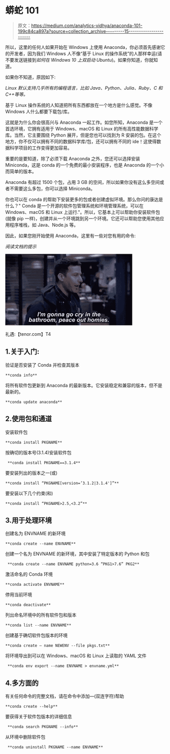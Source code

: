 # 蟒蛇 101

> 原文：<https://medium.com/analytics-vidhya/anaconda-101-199c84ca897a?source=collection_archive---------15----------------------->

所以，这里的任何人如果开始在 Windows 上使用 Anaconda，你必须首先感谢它的开发者，因为我们 Windows 人不像“基于 Linux 的操作系统”的人那样幸运(请不要发送链接到*如何在 Windows 10 上双启动 Ubuntu*)。如果你知道，你就知道。

如果你不知道，原因如下:

*Linux 默认支持几乎所有的编程语言，比如 Java、Python、Julia、Ruby、C 和 C++等等。*

基于 Linux 操作系统的人知道把所有东西都放在一个地方是什么感觉。不像 Windows 人什么都要下载包/库。

这就是为什么你会很高兴与 Anaconda 一起工作。如您所知，Anaconda 是一个首选环境，它拥有适用于 Windows、macOS 和 Linux 的所有高性能数据科学库。当然，它主要围绕 Python 展开，但是您也可以找到为 R 安装的包。在这个地方，你不仅可以拥有不同的数据科学库/包，还可以拥有不同的 ide！这使得数据科学项目的工作变得更加容易。

重要的是要知道，除了必须下载 Anaconda 之外，您还可以选择安装 Miniconda，这是 conda 的一个免费的最小安装程序，也是 Anaconda 的一个小而简单的版本。

Anaconda 有超过 1500 个包，占用 3 GB 的空间，所以如果你没有这么多空间或者不需要这么多包，你可以选择 Miniconda。

你也可以在 conda 的帮助下安装更多的包或者创建虚拟环境。那么你问的康达是什么？" Conda 是一个开源的软件包管理系统和环境管理系统，可以在 Windows、macOS 和 Linux 上运行."。所以，它基本上可以帮助你安装软件包(就像 pip 一样)，创建并从一个环境跳到另一个环境。它还可以帮助您使用其他应用程序堆栈，如 Java、Node.js 等。

因此，如果您刚开始使用 Anaconda，这里有一些对您有用的命令:

*阅读文档的提示*

![](img/62df9ea273f908dec26baf195d521f02.png)

礼遇:【tenor.com】T4

## 1.关于入门:

验证是否安装了 Conda 并检查其版本

```
**conda info**
```

将所有软件包更新到 Anaconda 的最新版本。它安装稳定和兼容的版本，但不是最新的。

```
**conda update anaconda**
```

## 2.使用包和通道

安装软件包

```
**conda install PKGNAME**
```

按确切的版本号(3.1.4)安装软件包

```
 **conda install PKGNAME==3.1.4**
```

要安装列出的版本之一(或)

```
**conda install “PKGNAME[version=’3.1.2|3.1.4']”**
```

要安装以下几个约束(和)

```
**conda install “PKGNAME>2.5,<3.2”**
```

## 3.用于处理环境

创建名为 ENVNAME 的新环境

```
**conda create --name ENVNAME**
```

创建一个名为 ENVNAME 的新环境，其中安装了特定版本的 Python 和包

```
 **conda create --name ENVNAME python=3.6 “PKG1>7.6” PKG2**
```

激活命名的 Conda 环境

```
**conda activate ENVNAME**
```

停用当前环境

```
**conda deactivate**
```

列出命名环境中的所有软件包和版本

```
**conda list --name ENVNAME**
```

创建基于确切软件包版本的环境

```
**conda create — name NEWENV --file pkgs.txt**
```

将环境导出到可以在 Windows、macOS 和 Linux 上读取的 YAML 文件

```
 **conda env export --name ENVNAME > envname.yml**
```

## 4.多方面的

有关任何命令的完整文档，请在命令中添加—(双连字符)帮助

```
**conda create --help**
```

要获得关于软件包版本的详细信息

```
 **conda search PKGNAME --info**
```

从环境中删除软件包

```
 **conda uninstall PKGNAME --name ENVNAME**
```